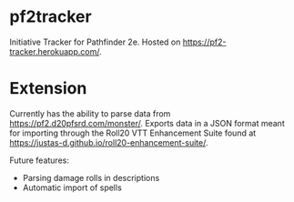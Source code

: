 # pf2tracker

Initiative Tracker for Pathfinder 2e. Hosted on https://pf2-tracker.herokuapp.com/.

# Extension
Currently has the ability to parse data from https://pf2.d20pfsrd.com/monster/. Exports data in a JSON format meant for importing through the Roll20 VTT Enhancement Suite found at https://justas-d.github.io/roll20-enhancement-suite/.

Future features:
- Parsing damage rolls in descriptions
- Automatic import of spells
